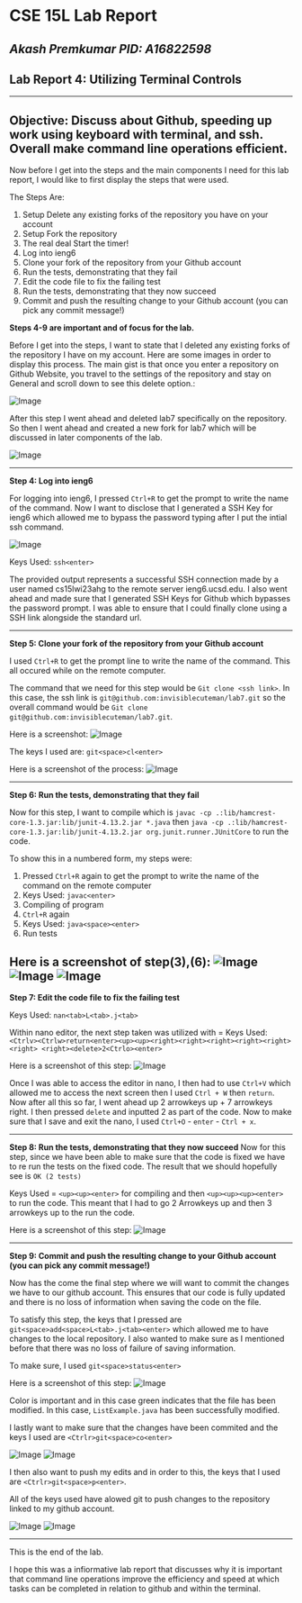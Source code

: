 # CSE 15L Lab Report  
*Akash Premkumar*
*PID: A16822598*
---
## Lab Report 4: Utilizing Terminal Controls
---
Objective: Discuss about Github, speeding up work using keyboard with terminal, and ssh. Overall make command line operations efficient. 
---
Now before I get into the steps and the main components I need for this lab report, I would like to first display the steps that were used.

The Steps Are:
1. Setup Delete any existing forks of the repository you have on your account
2. Setup Fork the repository
3. The real deal Start the timer!
4. Log into ieng6
5. Clone your fork of the repository from your Github account
6. Run the tests, demonstrating that they fail
7. Edit the code file to fix the failing test
8. Run the tests, demonstrating that they now succeed
9. Commit and push the resulting change to your Github account (you can pick any commit message!)

**Steps 4-9 are important and of focus for the lab.** 

Before I get into the steps, I want to state that I deleted any existing forks of the repository I have on my account. Here are some images in order to display this process. The main gist is that once you enter a repository on Github Website, you travel to the settings of the repository and stay on General and scroll down to see this delete option.:

![Image](lab4(1).png)

After this step I went ahead and deleted lab7 specifically on the repository. So then I went ahead and created a new fork for lab7 which will be discussed in later components of the lab. 

![Image](lab4(2).png)

---
**Step 4: Log into ieng6**

For logging into ieng6, I pressed `Ctrl+R` to get the prompt to write the name of the command. Now I want to disclose that I generated a SSH Key for ieng6 which allowed me to bypass the password typing after I put the intial ssh command. 

![Image](lab4(3).png)

Keys Used: `ssh<enter>`

The provided output represents a successful SSH connection made by a user named cs15lwi23ahg to the remote server ieng6.ucsd.edu. I also went ahead and made sure that I generated SSH Keys for Github which bypasses the password prompt. I was able to ensure that I could finally clone using a SSH link alongside the standard url.

---
**Step 5: Clone your fork of the repository from your Github account**

I used `Ctrl+R` to get the prompt line to write the name of the command. This all occured while on the remote computer. 

The command that we need for this step would be `Git clone <ssh link>`. In this case, the ssh link is `git@github.com:invisiblecuteman/lab7.git` so the overall command would be `Git clone git@github.com:invisiblecuteman/lab7.git`.

Here is a screenshot:
![Image](lab4(4).png)

The keys I used are: `git<space>cl<enter>`

Here is a screenshot of the process:
![Image](lab4(5).png)

---
**Step 6: Run the tests, demonstrating that they fail**

Now for this step, I want to compile which is `javac -cp .:lib/hamcrest-core-1.3.jar:lib/junit-4.13.2.jar *.java` then `java -cp .:lib/hamcrest-core-1.3.jar:lib/junit-4.13.2.jar org.junit.runner.JUnitCore` to run the code. 

To show this in a numbered form, my steps were:
1. Pressed `Ctrl+R` again to get the prompt to write the name of the command on the remote computer
2. Keys Used: `javac<enter>`
3. Compiling of program
4. `Ctrl+R` again
5. Keys Used: `java<space><enter>`
6. Run tests
 
Here is a screenshot of step(3),(6):
![Image](lab4(6).png)
![Image](lab4(7).png)
![Image](lab4(8).png)
 ---
**Step 7: Edit the code file to fix the failing test**

Keys Used: `nan<tab>L<tab>.j<tab>`

Within nano editor, the next step taken was utilized with = 
Keys Used: `<Ctrlv><Ctrlw>return<enter><up><up><right><right><right><right><right><right>
<right><delete>2<Ctrlo><enter>`

Here is a screenshot of this step:
![Image](lab4(9).png)

Once I was able to access the editor in nano, I then had to use `Ctrl+V` which allowed me to access the next screen then I used `Ctrl + W` then `return`. Now after all this so far, I went ahead up 2 arrowkeys up + 7 arrowkeys right. I then pressed `delete` and inputted 2 as part of the code. Now to make sure that I save and exit the nano, I used `Ctrl+O` - `enter` - `Ctrl + x`. 

 ---
**Step 8: Run the tests, demonstrating that they now succeed**
Now for this step, since we have been able to make sure that the code is fixed we have to re run the tests on the fixed code. The result that we should hopefully see is `OK (2 tests)`

Keys Used = `<up><up><enter>` for compiling and then `<up><up><up><enter>` to run the code. This meant that I had to go 2 Arrowkeys up and then 3 arrowkeys up to the run the code. 

Here is a screenshot of this step:
![Image](lab4(10).png)

 ---
**Step 9: Commit and push the resulting change to your Github account (you can pick any commit message!)**

Now has the come the final step where we will want to commit the changes we have to our github account. This ensures that our code is fully updated and there is no loss of information when saving the code on the file. 

To satisfy this step, the keys that I pressed are `git<space>add<space>L<tab>.j<tab><enter>` which allowed me to have changes to the local repository. I also wanted to make sure as I mentioned before that there was no loss of failure of saving information. 

To make sure, I used `git<space>status<enter>`

Here is a screenshot of this step:
![Image](lab4(11).png)

Color is important and in this case green indicates that the file has been modified. In this case, `ListExample.java` has been successfully modified. 

I lastly want to make sure that the changes have been commited and the keys I used are `<Ctrlr>git<space>co<enter>`

![Image](lab4(12).png)
![Image](lab4(13).png)

I then also want to push my edits and in order to this, the keys that I used are `<Ctrlr>git<space>p<enter>`.

All of the keys used have alowed git to push changes to the repository linked to my github account. 

![Image](lab4(14).png)
![Image](lab4(15).png)

---

This is the end of the lab. 

I hope this was a infiormative lab report that discusses why it is important that command line operations improve the efficiency and speed at which tasks can be completed in relation to github and within the terminal. 
